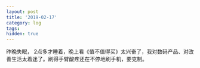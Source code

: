 ```yaml
---
layout: post
title: '2019-02-17'
category: log
tags: 
hidden: true
---
```


昨晚失眠， 2点多才睡着，晚上看《值不值得买》太兴奋了，我对数码产品、对改善生活太着迷了。刷得手臂酸疼还在不停地刷手机，要克制。
